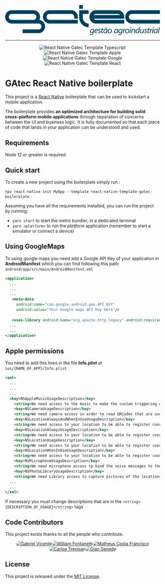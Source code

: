 <div align="center">
    <img src="./template/src/assets/images/Logo/gatec.png" alt="Logo" width="%">
    <hr />
</div>

<div align="center">

![React Native Gatec Template Typescript](https://badgen.net/badge/icon/typescript?icon=typescript&label) ![React Native Gatec Template Apple](https://badgen.net/badge/icon/apple?icon=apple&label) ![React Native Gatec Template Google](https://badgen.net/badge/icon/googleplay?icon=googleplay&label) ![React Native Gatec Template React](https://badgen.net/github/release/GatecMobile/react-native-template-gatec)

</div>

# GAtec React Native boilerplate

This project is a [React Native](https://facebook.github.io/react-native/) boilerplate that can be used to kickstart a mobile application.

The boilerplate provides **an optimized architecture for building solid cross-platform mobile applications** through separation of concerns between the UI and business logic. It is fully documented so that each piece of code that lands in your application can be understood and used.

## Requirements

Node 12 or greater is required.

## Quick start

To create a new project using the boilerplate simply run :

```
npx react-native init MyApp --template react-native-template-gatec-boilerplate
```

Assuming you have all the requirements installed, you can run the project by running:

- `yarn start` to start the metro bundler, in a dedicated terminal
- `yarn <platform>` to run the _platform_ application (remember to start a simulator or connect a device)

## Using GoogleMaps

To using google maps you need add a Google API Key of your application in **AndroidManifest** which you can find following this path:
`android/app/src/main/AndroidManifest.xml`

```XML
<application>
  ...
  ...
  ...
   <meta-data
     android:name="com.google.android.geo.API_KEY"
     android:value="Your Google maps API Key Here"/>

   <uses-library android:name="org.apache.http.legacy" android:required="false"/>
  ...
  ...
</application>
```

## Apple permissions

You need to add this lines in the file **Info.plist** at `ios/{NAME_OF_APP}/Info.plist`

```XML
<xml>
  ...
  ...
  ...
  <key>NSAppleMusicUsageDescription</key>
	<string>We need access to the music to make the custom triggering of sound alerts. This feature will be used in error and success alerts in the application.</string>
	<key>NSCameraUsageDescription</key>
	<string>We need camera access in order to read QRCodes that are used getting the application custom config, to capture pictures of the locations form as well as observations pictures for those forms.</string>
	<key>NSLocationAlwaysAndWhenInUseUsageDescription</key>
	<string>We need access to your location to be able to register coordinates that are used in reports for the user's company, to display maps with the location info and to bind the form answers to the user position</string>
	<key>NSLocationAlwaysUsageDescription</key>
	<string>We need access to your location to be able to register coordinates that are used in reports for the user's company, to display maps with the location info and to bind the form answers to the user position</string>
	<key>NSLocationUsageDescription</key>
	<string>We need access to your location to be able to register coordinates that are used in reports for the user's company, to display maps with the location info and to bind the form answers to the user position</string>
	<key>NSLocationWhenInUseUsageDescription</key>
	<string>We need access to your location to be able to register coordinates that are used in reports for the user's company, to display maps with the location info and to bind the form answers to the user position</string>
	<key>NSMicrophoneUsageDescription</key>
	<string>We need microphone access tp bind the voice messages to the forms.</string>
	<key>NSPhotoLibraryUsageDescription</key>
	<string>We need Library access to capture pictures of the locations form as well as observations pictures for those forms.</string>
  ...
  ...
</xml>
```

If necessary you must change descriptions that are in the `<string>{DESCRIPTION_OF_USAGE}</string>` tags

## Code Contributors

This project exists thanks to all the people who contribute.

<div align="center" >

<a href="https://github.com/vicentexd"><img src="https://avatars.githubusercontent.com/u/53430760?v=4" width="200px" style="border-radius: 100px" alt="Gabriel Vicente" /></a><a href="https://github.com/fontanettiwilliam"><img src="https://avatars.githubusercontent.com/u/11983421?v=4" width="200px" style="border-radius: 100px" alt="William Fontanetti" /></a><a href="https://github.com/kazankay"><img src="https://avatars.githubusercontent.com/u/37197065?v=4" width="200px" style="border-radius: 100px" alt="Matheus Costa Francisco" /></a><a href="https://github.com/carlostrevisan1"><img src="https://avatars.githubusercontent.com/u/56885047?v=4" width="200px" style="border-radius: 100px" alt="Carlos Trevisan" /></a><a href="https://github.com/gianseneda"><img src="https://avatars.githubusercontent.com/u/76222899?v=4" width="200px" style="border-radius: 100px" alt="Gian Seneda" /></a>

</div>

## License

This project is released under the [MIT License](LICENSE).
